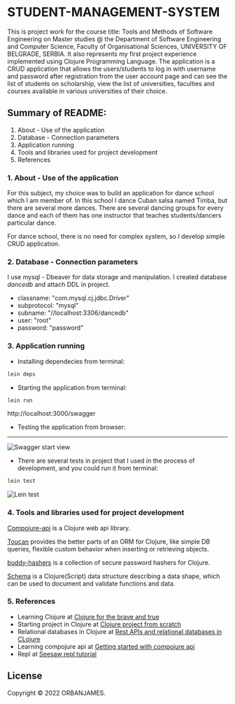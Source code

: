# STUDENT-MANAGEMENT-SYSTEM

This is project work for the course title: Tools and Methods of Software Engineering on Master studies 
@ the Department of Software Engineering and Computer Science, Faculty of Organisational Sciences,
UNIVERSITY OF BELGRADE, SERBIA. It also represents my first project experience implemented
using Clojure Programming Language. 
The application is a CRUD application that allows the users/students to log in with username and 
password after registration from the user account page and can see the list of students on scholarship,
view the list of universities, faculties and courses available in various universities of their choice.

## Summary of README:

1. About - Use of the application
2. Database - Connection parameters
3. Application running
4. Tools and libraries used for project development
5. References



### 1. About - Use of the application

For this subject, my choice was to build an application for dance school which I am member of. In this school I dance Cuban salsa named Timba, but there are several more dances. There are several dancing groups for every dance and each of them has one instructor that teaches students/dancers particular dance.

For dance school, there is no need for complex system, so I develop simple CRUD application.



### 2. Database - Connection parameters

I use mysql - Dbeaver for data storage and manipulation. I created database *dancedb* and attach DDL in project.

* classname:   "com.mysql.cj.jdbc.Driver"
* subprotocol: "mysql"
* subname:     "//localhost:3306/dancedb"
* user:        "root"
* password:    "password"



### 3. Application running

* Installing dependecies from terminal:

```sh
lein deps
```

* Starting the application from terminal:

```sh
lein run
```
http://localhost:3000/swagger
* Testing the application from browser:

****

![Swagger start view](/resources/swagger-start-view.png)

* There are several tests in project that I used in the process of development, and you could run it from terminal:

```sh
lein test
```

![Lein test](/resources/lein-test.png)

### 4. Tools and libraries used for project development

[Compojure-api](https://github.com/metosin/compojure-api) is a Clojure web api library.

[Toucan](https://github.com/metabase/toucan) provides the better parts of an ORM for Clojure, like simple DB queries, flexible custom behavior when inserting or retrieving objects.

[buddy-hashers](https://funcool.github.io/buddy-hashers/latest) is a collection of secure password hashers for Clojure.

[Schema](https://github.com/plumatic/schema) is a Clojure(Script) data structure describing a data shape, which can be used to document and validate functions and data.



### 5. References

* Learning Clojure at [Clojure for the brave and true](https://www.braveclojure.com/clojure-for-the-brave-and-true/)
* Starting project in Clojure at [Clojure project from scratch](https://oli.me.uk/clojure-projects-from-scratch/)
* Relational databases in Clojure at [Rest APIs and relational databases in CLojure](https://fuqua.io/blog/2013/12/rest-apis-and-relational-databases-in-clojure/)
* Learning compojure api at [Getting started with compojure api](https://www.anthony-galea.com/blog/post/getting-started-with-compojure-api/)
* Repl at [Seesaw repl tutorial](https://gist.github.com/daveray/1441520#file-seesaw-repl-tutorial-clj-L33)






## License

Copyright © 2022 ORBANJAMES.
